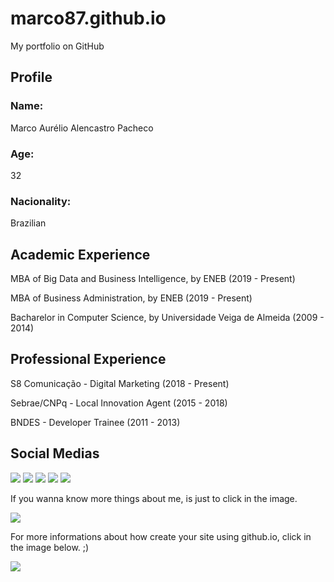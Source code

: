 # marco87.github.io
My portfolio on GitHub

## Profile

### Name:
Marco Aurélio Alencastro Pacheco

### Age:
32

### Nacionality:
Brazilian

## Academic Experience
MBA of Big Data and Business Intelligence, by ENEB (2019 - Present)

MBA of Business Administration, by ENEB (2019 - Present)

Bacharelor in Computer Science, by Universidade Veiga de Almeida (2009 - 2014)

## Professional Experience
S8 Comunicação - Digital Marketing (2018 - Present)

Sebrae/CNPq - Local Innovation Agent (2015 - 2018)

BNDES - Developer Trainee (2011 - 2013)

## Social Medias

<a href="https://www.linkedin.com/in/marco-alencastro/" target="_blank"><img src="https://cdn2.iconfinder.com/data/icons/social-media-2285/512/1_Linkedin_unofficial_colored_svg-128.png"></a>
<a href="https://www.facebook.com/marco.alencastro1" target="_blank"><img src="https://cdn2.iconfinder.com/data/icons/social-media-2285/512/1_Facebook_colored_svg_copy-128.png"></a>
<a href="https://twitter.com/MarcoAlen87" target="_blank"><img src="https://cdn2.iconfinder.com/data/icons/social-media-2285/512/1_Twitter_colored_svg-128.png"></a>
<a href="https://www.instagram.com/marco.alencastro/" target="_blank"><img src="https://cdn2.iconfinder.com/data/icons/social-media-2285/512/1_Instagram_colored_svg_1-128.png"></a>
<a href="https://api.whatsapp.com/send?phone=5521986674806" target="_blank"><img src="https://cdn2.iconfinder.com/data/icons/social-media-2285/512/1_Whatsapp_colored_svg_1-128.png"></a>

If you wanna know more things about me, is just to click in the image.

<a href="https://marco87.github.io" target="_blank"><img src="https://www.jonathan-petitcolas.com/img/posts/github-pages/github-pages.png"></a>



For more informations about how create your site using github.io, click in the image below. ;)

<a href="https://pages.github.com/" target="_blank"><img src="https://i.ytimg.com/vi/2MsN8gpT6jY/maxresdefault.jpg"></a>
